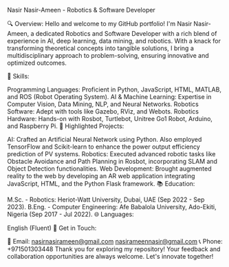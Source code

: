 Nasir Nasir-Ameen - Robotics & Software Developer

🔍 Overview:
Hello and welcome to my GitHub portfolio! I'm Nasir Nasir-Ameen, a dedicated Robotics and Software Developer with a rich blend of experience in AI, deep learning, data mining, and robotics. With a knack for transforming theoretical concepts into tangible solutions, I bring a multidisciplinary approach to problem-solving, ensuring innovative and optimized outcomes.

🧠 Skills:

Programming Languages: Proficient in Python, JavaScript, HTML, MATLAB, and ROS (Robot Operating System).
AI & Machine Learning: Expertise in Computer Vision, Data Mining, NLP, and Neural Networks.
Robotics Software: Adept with tools like Gazebo, RViz, and Webots.
Robotics Hardware: Hands-on with Rosbot, Turtlebot, Unitree Go1 Robot, Arduino, and Raspberry Pi.
🚀 Highlighted Projects:

AI: Crafted an Artificial Neural Network using Python. Also employed TensorFlow and Scikit-learn to enhance the power output efficiency prediction of PV systems.
Robotics: Executed advanced robotic tasks like Obstacle Avoidance and Path Planning in Rosbot, incorporating SLAM and Object Detection functionalities.
Web Development: Brought augmented reality to the web by developing an AR web application integrating JavaScript, HTML, and the Python Flask framework.
📚 Education:

M.Sc. - Robotics: Heriot-Watt University, Dubai, UAE (Sep 2022 - Sep 2023).
B.Eng. - Computer Engineering: Afe Babalola University, Ado-Ekiti, Nigeria (Sep 2017 - Jul 2022).
🌐 Languages:

English (Fluent)
🔗 Get in Touch:

📧 Email: nasirnasirameen@gmail.com
nasirameennasir@gmail.com
📞 Phone: +971501303448
Thank you for exploring my repository! Your feedback and collaboration opportunities are always welcome. Let's innovate together!
